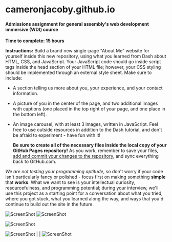 cameronjacoby.github.io
=======================

#### Admissions assignment for general assembly's web development immersive (WDI) course

**Time to complete: 15 hours**

**Instructions:**
Build a brand new single-page "About Me" website for yourself inside this new repository, using what you learned from Dash about HTML, CSS, and JavaScript. Your JavaScript code should go inside script tags inside the head section of your HTML file; however, your CSS styling should be implemented through an external style sheet. Make sure to include:

- A section telling us more about you, your experience, and your contact information.
- A picture of you in the center of the page, and two additional images with captions (one placed in the top right of your page, and one place in the bottom left).
- An image carousel, with at least 3 images, written in JavaScript. Feel free to use outside resources in addition to the Dash tutorial, and don't be afraid to experiment - have fun with it!

  **Be sure to create all of the necessary files inside the local copy of your GitHub Pages repository!** As you work, remember to save your files, [add and commit your changes to the repository](https://help.github.com/articles/making-changes#make-a-change), and sync everything back to GitHub.com.

*We are not testing your programming aptitude*, so don't worry if your code isn't particularly fancy or polished - focus first on making something **simple** that **works**. What we want to see is your intellectual curiosity, resourcefulness, and programming potential; during your interview, we'll use this project as a starting point for a conversation about what you tried, where you got stuck, what you learned along the way, and ways that you'd continue to build out the site in the future.

![ScreenShot](https://raw.githubusercontent.com/cameronjacoby/cameronjacoby.github.io/master/screenshots/intro.png)
![ScreenShot](https://raw.githubusercontent.com/cameronjacoby/cameronjacoby.github.io/master/screenshots/carousel.png)

![ScreenShot](https://raw.githubusercontent.com/cameronjacoby/cameronjacoby.github.io/master/screenshots/social.png)

![ScreenShot](https://raw.githubusercontent.com/cameronjacoby/cameronjacoby.github.io/master/screenshots/mobile_intro.png) | | ![ScreenShot](https://raw.githubusercontent.com/cameronjacoby/cameronjacoby.github.io/master/screenshots/mobile_carousel_social.png)
